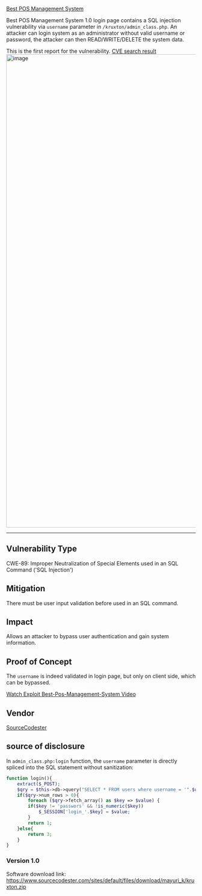 [Best POS Management System](https://www.sourcecodester.com/php/16127/best-pos-management-system-php.html)


Best POS Management System 1.0 login page contains a SQL injection vulnerability via `username` parameter in `/kruxton/admin_class.php`. An attacker can login system as an administrator without valid username or password, the attacker can then READ/WRITE/DELETE the system data.


This is the first report for the vulnerability. [CVE search result](https://cve.mitre.org/cgi-bin/cvekey.cgi?keyword=Best+pos+management+system)
<img width="1260" alt="image" src="https://github.com/movonow/demo/assets/39987032/c3525b35-3dbd-4393-84e7-7ede15530c1e">

---

## Vulnerability Type
CWE-89: Improper Neutralization of Special Elements used in an SQL Command ('SQL Injection')

## Mitigation
There must be user input validation before used in an SQL command.

## Impact
Allows an attacker to bypass user authentication and gain system information.

## Proof of Concept
The `username` is indeed validated in login page, but only on client side, which can be bypassed.

[Watch Exploit Best-Pos-Management-System Video](https://clipchamp.com/watch/Qld8q2DFT8s)

## Vendor
[SourceCodester](https://www.sourcecodester.com/)

## source of disclosure

In `admin_class.php:login` function, the `username` parameter is directly spliced into the SQL statement without sanitization:

```php
function login(){
	extract($_POST);		
	$qry = $this->db->query("SELECT * FROM users where username = '".$username."' and password = '".md5($password)."' ");
	if($qry->num_rows > 0){
		foreach ($qry->fetch_array() as $key => $value) {
		if($key != 'passwors' && !is_numeric($key))
			$_SESSION['login_'.$key] = $value;
		}
		return 1;
	}else{
		return 3;
	}
}
```

### Version 1.0
Software download link:
https://www.sourcecodester.com/sites/default/files/download/mayuri_k/kruxton.zip

